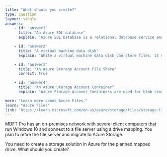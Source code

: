 ```yaml
---
title: "What should you create?"
type: question
layout: single
answers:
    - id: "answer1"
      title: "An Azure SQL database"
      explain: "Azure SQL Database is a relational database service and cannot be used as a mapped network drive. It is designed for storing structured data in tables, not for file storage that can be accessed as a network drive."

    - id: "answer2"
      title: "A virtual machine data disk"
      explain: "While a virtual machine data disk can store files, it cannot be directly mapped as a network drive from Windows 10 computers. It would require setting up a file server VM to share the disk, which is more complex and costly than using Azure Files."

    - id: "answer3"
      title: "An Azure Storage Account File Share"
      correct: true

    - id: "answer4"
      title: "An Azure Storage Account Container"
      explain: "Azure Storage Account Containers are used for blob storage and cannot be directly mapped as network drives in Windows 10. They are designed for object storage and require specific APIs or tools for access."

more: "Learn more about Azure Files."
learn: "Azure Files"
link: "https://learn.microsoft.com/en-us/azure/storage/files/storage-files-introduction"
---
```


MDFT Pro has an on-premises network with several client computers that run Windows 10 and connect to a file server using a drive mapping. You plan to retire the file server and migrate to Azure Storage. 

You need to create a storage solution in Azure for the planned mapped drive. What should you create?